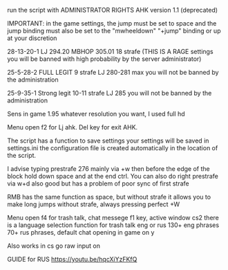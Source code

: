 run the script with ADMINISTRATOR RIGHTS AHK version 1.1 (deprecated)

IMPORTANT: in the game settings, the jump must be set to space and the jump binding must also be set to the "mwheeldown" "+jump" binding or up at your discretion

28-13-20-1 LJ 294.20 MBHOP 305.01 18 strafe (THIS IS A RAGE settings you will be banned with high probability by the server administrator)

25-5-28-2 FULL LEGIT 9 strafe LJ 280-281 max  you will not be banned by the administration

25-9-35-1 Strong legit 10-11 strafe LJ 285 you will not be banned by the administration

Sens in game 1.95 whatever resolution you want, I used full hd

Menu open f2 for Lj ahk. Del key for exit AHK. 

The script has a function to save settings your settings will be saved in settings.ini the configuration file is created automatically in the location of the script.

I advise typing prestrafe 276 mainly via +w then before the edge of the block hold down space and at the end ctrl. 
You can also do right prestrafe via w+d also good but has a problem of poor sync of first strafe

RMB has the same function as space, but without strafe it allows you to make long jumps without strafe, always pressing perfect +W

Menu open f4 for trash talk, chat messege f1 key, active window cs2 there is a language selection function for trash talk eng or rus 130+ eng phrases 70+ rus phrases, default chat opening in game on y

Also works in cs go raw input on

GUIDE for RUS https://youtu.be/hqcXiYzFKfQ
